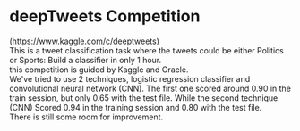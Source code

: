 # deepTweets Competition<br>

(https://www.kaggle.com/c/deeptweets)<br>
This is a tweet classification task where the tweets could be either Politics or Sports: Build a classifier in only 1 hour.<br>
this competition is guided by Kaggle and Oracle.<br>
We've tried to use 2 techniques, logistic regression classifier and convolutional neural network (CNN). The first one scored around 0.90 in the train session, but only 0.65 with the test file. While the second technique (CNN) Scored 0.94 in the training session and 0.80 with the test file.<br>
There is still some room for improvement.
